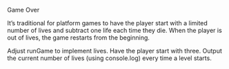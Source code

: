 Game Over

It’s traditional for platform games to have the player start with a limited
number of lives and subtract one life each time they die. When the player is out
of lives, the game restarts from the beginning.

Adjust runGame to implement lives. Have the player start with three. Output the
current number of lives (using console.log) every time a level starts.
